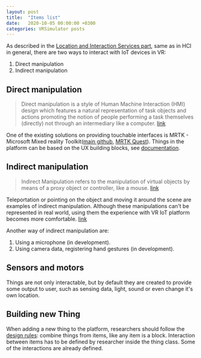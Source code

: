 ```yaml
---
layout: post
title:  "Items list"
date:   2020-10-05 00:00:00 +0300
categories: VRSimulator posts
---
```

As described in the [Location and Interaction Services part](https://vrsimulator.github.io/vrsimulator/posts/2020/09/24/Location-and-Interaction-services.html), same as in HCI in general, there are two ways to interact with IoT devices in VR:
1. Direct manipulation
2. Indirect manipulation

## Direct manipulation
> Direct manipulation is a style of Human Machine Interaction (HMI) design which features a natural representation of task objects and actions  promoting the notion of people performing a task themselves (directly) not through an intermediary like a computer. [link](http://www.hitl.washington.edu/projects/knowledge_base/virtual-worlds/EVE/I.D.2.c.DirectManipulation.html#:~:text=Direct%20manipulation%20is%20a%20style,an%20intermediary%20like%20a%20computer.)

One of the existing solutions on providing touchable interfaces is MRTK - Microsoft Mixed reality Toolkit([main github](https://github.com/microsoft/MixedRealityToolkit-Unity), [MRTK Quest](https://github.com/provencher/MRTK-Quest)). 
Things in the platform can be based on the UX building blocks, see [documentation](https://github.com/microsoft/MixedRealityToolkit-Unity/blob/mrtk_development/README.md#ux-building-blocks).


## Indirect manipulation
> Indirect Manipulation refers to the manipulation of virtual objects by means of a proxy object or controller, like a mouse. [link](https://medium.com/usable-or-not/direct-v-indirect-manipulation-in-vr-b7c5c4f09c55#:~:text=Indirect%20Manipulation%20refers%20to%20the,drag%20them%20to%20the%20trash.)

Teleportation or pointing on the object and moving it around the scene are examples of indirect manipulation. Although these manipulations can't be represented in real world, using them the experience with VR IoT platform becomes more comfortable. [link](https://github.com/microsoft/MixedRealityToolkit-Unity/blob/mrtk_development/Documentation/Input/Pointers.md)

Another way of indirect manipulation are:
1. Using a microphone (in development).
2. Using camera data, registering hand gestures (in development).


## Sensors and motors
Things are not only interactable, but by default they are created to provide some output to user, such as sensing data, light, sound or even change it's own location.

## Building new Thing
When adding a new thing to the platform, researchers should follow the [design rules](https://vrsimulator.github.io/vrsimulator/posts/2020/09/14/VRSimulator-Architecture.html): combine things from items, like any item is a block. Interaction between items has to be defined by researcher inside the thing class. Some of the interactions are already defined.

